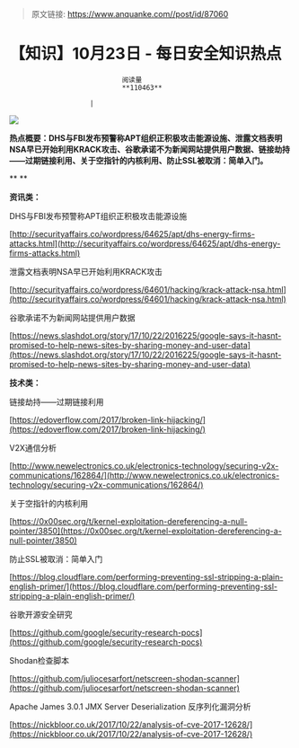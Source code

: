 > 原文链接: https://www.anquanke.com//post/id/87060 


# 【知识】10月23日 - 每日安全知识热点


                                阅读量   
                                **110463**
                            
                        |
                        
                                                                                    



[![](https://p3.ssl.qhimg.com/t015ca66476502f8acc.png)](https://p3.ssl.qhimg.com/t015ca66476502f8acc.png)

**热点概要：DHS与FBI发布预警称APT组织正积极攻击能源设施、<strong><strong><strong>泄露文档表明NSA早已开始利用KRACK攻击**</strong></strong>、**谷歌承诺不为新闻网站提供用户数据**、链接劫持——过期链接利用、**关于空指针的内核利用**、防止SSL被取消：简单入门。</strong>

** **

**资讯类：**

























DHS与FBI发布预警称APT组织正积极攻击能源设施

[http://securityaffairs.co/wordpress/64625/apt/dhs-energy-firms-attacks.html](http://securityaffairs.co/wordpress/64625/apt/dhs-energy-firms-attacks.html)



泄露文档表明NSA早已开始利用KRACK攻击

[http://securityaffairs.co/wordpress/64601/hacking/krack-attack-nsa.html](http://securityaffairs.co/wordpress/64601/hacking/krack-attack-nsa.html)



谷歌承诺不为新闻网站提供用户数据

[https://news.slashdot.org/story/17/10/22/2016225/google-says-it-hasnt-promised-to-help-news-sites-by-sharing-money-and-user-data](https://news.slashdot.org/story/17/10/22/2016225/google-says-it-hasnt-promised-to-help-news-sites-by-sharing-money-and-user-data)





**技术类：**























链接劫持——过期链接利用

[https://edoverflow.com/2017/broken-link-hijacking/](https://edoverflow.com/2017/broken-link-hijacking/)



V2X通信分析

[http://www.newelectronics.co.uk/electronics-technology/securing-v2x-communications/162864/](http://www.newelectronics.co.uk/electronics-technology/securing-v2x-communications/162864/)



关于空指针的内核利用

[https://0x00sec.org/t/kernel-exploitation-dereferencing-a-null-pointer/3850](https://0x00sec.org/t/kernel-exploitation-dereferencing-a-null-pointer/3850)



防止SSL被取消：简单入门

[https://blog.cloudflare.com/performing-preventing-ssl-stripping-a-plain-english-primer/](https://blog.cloudflare.com/performing-preventing-ssl-stripping-a-plain-english-primer/)



谷歌开源安全研究

[https://github.com/google/security-research-pocs](https://github.com/google/security-research-pocs)



Shodan检查脚本

[https://github.com/juliocesarfort/netscreen-shodan-scanner](https://github.com/juliocesarfort/netscreen-shodan-scanner)



Apache James 3.0.1 JMX Server Deserialization 反序列化漏洞分析

[https://nickbloor.co.uk/2017/10/22/analysis-of-cve-2017-12628/](https://nickbloor.co.uk/2017/10/22/analysis-of-cve-2017-12628/)
